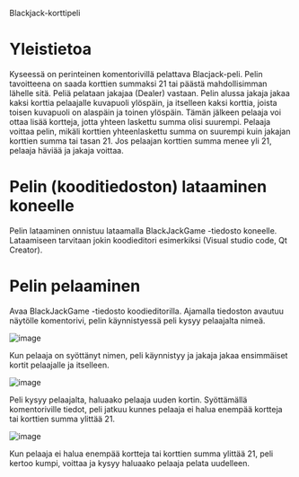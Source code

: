 Blackjack-korttipeli

# Yleistietoa

Kyseessä on perinteinen komentorivillä pelattava Blacjack-peli.  Pelin tavoitteena on saada korttien summaksi 21 tai päästä mahdollisimman lähelle sitä. Peliä pelataan jakajaa (Dealer) vastaan. Pelin alussa jakaja jakaa kaksi korttia pelaajalle kuvapuoli ylöspäin, ja itselleen kaksi korttia, joista toisen kuvapuoli on alaspäin ja toinen ylöspäin. Tämän jälkeen pelaaja voi ottaa lisää kortteja, jotta yhteen laskettu summa olisi suurempi. Pelaaja voittaa pelin, mikäli korttien yhteenlaskettu summa on suurempi kuin jakajan korttien summa tai tasan 21. Jos pelaajan korttien summa menee yli 21, pelaaja häviää ja jakaja voittaa. 



# Pelin (kooditiedoston) lataaminen koneelle

Pelin lataaminen onnistuu lataamalla BlackJackGame -tiedosto koneelle. Lataamiseen tarvitaan jokin koodieditori esimerkiksi (Visual studio code, Qt Creator).


# Pelin pelaaminen

Avaa BlackJackGame -tiedosto koodieditorilla. Ajamalla tiedoston avautuu näytölle komentorivi, pelin käynnistyessä peli kysyy pelaajalta nimeä. 

![image](https://user-images.githubusercontent.com/62377839/148910095-307ea52f-ef51-4e95-a570-21b498fb9b4a.png)

Kun pelaaja on syöttänyt nimen, peli käynnistyy ja jakaja jakaa ensimmäiset kortit pelaajalle ja itselleen.
 
![image](https://user-images.githubusercontent.com/62377839/148909814-b56ade14-1a99-48d7-8e97-0538dc76cb92.png)


Peli kysyy pelaajalta, haluaako pelaaja uuden kortin. Syöttämällä komentoriville tiedot, peli jatkuu kunnes pelaaja ei halua enempää kortteja tai korttien summa ylittää 21.

![image](https://user-images.githubusercontent.com/62377839/148909977-a0ebf0e7-a19c-49dd-9f91-21e3bebbff29.png)


Kun pelaaja ei halua enempää kortteja tai korttien summa ylittää 21, peli kertoo kumpi, voittaa ja kysyy haluaako pelaaja pelata uudelleen.
